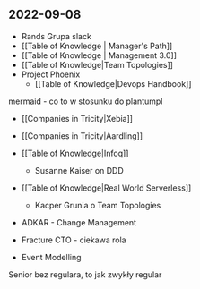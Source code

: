 ## 2022-09-08

- Rands Grupa slack
- [[Table of Knowledge | Manager's Path]]
- [[Table of Knowledge | Management 3.0]]
- [[Table of Knowledge|Team Topologies]]
- Project Phoenix
	- [[Table of Knowledge|Devops Handbook]]

mermaid - co to w stosunku do plantumpl

- [[Companies in Tricity|Xebia]]
- [[Companies in Tricity|Aardling]]
- [[Table of Knowledge|Infoq]]
	- Susanne Kaiser on DDD
- [[Table of Knowledge|Real World Serverless]]
	- Kacper Grunia o Team Topologies

- ADKAR - Change Management
- Fracture CTO - ciekawa rola
- Event Modelling

Senior bez regulara, to jak zwykły regular
